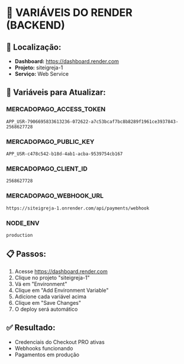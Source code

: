 # 🔧 VARIÁVEIS DO RENDER (BACKEND)

## 📍 Localização:
- **Dashboard:** https://dashboard.render.com
- **Projeto:** siteigreja-1
- **Serviço:** Web Service

## 🔑 Variáveis para Atualizar:

### **MERCADOPAGO_ACCESS_TOKEN**
```
APP_USR-7906695833613236-072622-a7c53bcaf7bc8b8289f1961ce3937843-2568627728
```

### **MERCADOPAGO_PUBLIC_KEY**
```
APP_USR-c478c542-b18d-4ab1-acba-9539754cb167
```

### **MERCADOPAGO_CLIENT_ID**
```
2568627728
```

### **MERCADOPAGO_WEBHOOK_URL**
```
https://siteigreja-1.onrender.com/api/payments/webhook
```

### **NODE_ENV**
```
production
```

## 📋 Passos:
1. Acesse https://dashboard.render.com
2. Clique no projeto "siteigreja-1"
3. Vá em "Environment"
4. Clique em "Add Environment Variable"
5. Adicione cada variável acima
6. Clique em "Save Changes"
7. O deploy será automático

## ✅ Resultado:
- Credenciais do Checkout PRO ativas
- Webhooks funcionando
- Pagamentos em produção 